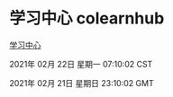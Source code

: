 # 学习中心 colearnhub
[学习中心](http://58.48.55.61:56308/colearnhub/)

2021年 02月 22日 星期一 07:10:02 CST

2021年 02月 21日 星期日 23:10:02 GMT
